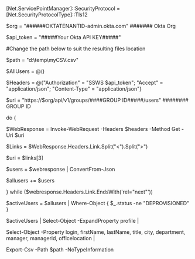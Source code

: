 
[Net.ServicePointManager]::SecurityProtocol = [Net.SecurityProtocolType]::Tls12

$org = "######OKTATENANTID-admin.okta.com"  ####### Okta Org

$api_token = "#####Your Okta API KEY#####"  

#Change the path below to suit the resulting files location

$path = "d:\temp\myCSV.csv"

$AllUsers = @()

$Headers = @{"Authorization" = "SSWS $api_token"; "Accept" = "application/json"; "Content-Type" = "application/json"}

$uri = "https://$org/api/v1/groups/####GROUP ID#####/users"  ######## GROUP ID

do {

  $WebResponse = Invoke-WebRequest -Headers $headers -Method Get -Uri $uri

  $Links = $WebResponse.Headers.Link.Split("<").Split(">") 

  $uri = $links[3]

  $users = $webresponse | ConvertFrom-Json

  $allusers += $users

} while ($webresponse.Headers.Link.EndsWith('rel="next"'))

$activeUsers = $allusers | Where-Object { $_.status -ne "DEPROVISIONED" }

$activeUsers | Select-Object -ExpandProperty profile | 

  Select-Object -Property login, firstName, lastName, title, city, department, manager, managerid, officelocation | 

  Export-Csv -Path $path -NoTypeInformation
